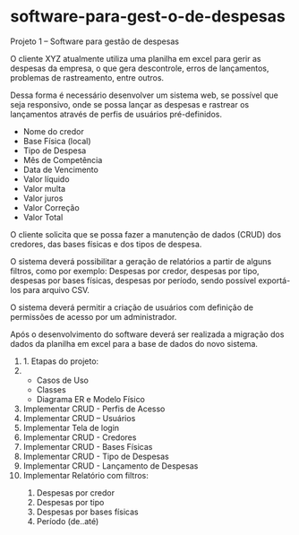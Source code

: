 # software-para-gest-o-de-despesas
Projeto 1 – Software para gestão de despesas

<p>O cliente XYZ atualmente utiliza uma planilha em excel para gerir as despesas da
empresa, o que gera descontrole, erros de lançamentos, problemas de
rastreamento, entre outros.</p>
<p>Dessa forma é necessário desenvolver um sistema web, se possível que seja
responsivo, onde se possa lançar as despesas e rastrear os lançamentos através
de perfis de usuários pré-definidos.</p>
<ul>
<li>Nome do credor</li>
<li>Base Física (local)</li>
<li>Tipo de Despesa</li>
<li>Mês de Competência</li>
<li>Data de Vencimento</li>
<li>Valor líquido</li>
<li>Valor multa</li>
<li>Valor juros</li>
<li>Valor Correção</li>
<li>Valor Total</li>
</ul>
<p>O cliente solicita que se possa fazer a manutenção de dados (CRUD) dos
credores, das bases físicas e dos tipos de despesa.</p>
<p>O sistema deverá possibilitar a geração de relatórios a partir de alguns filtros,
como por exemplo: Despesas por credor, despesas por tipo, despesas por bases
físicas, despesas por período, sendo possível exportá-los para arquivo CSV.</p>
<p>O sistema deverá permitir a criação de usuários com definição de permissões de
acesso por um administrador.</p>
<p>Após o desenvolvimento do software deverá ser realizada a migração dos dados
da planilha em excel para a base de dados do novo sistema.</p>

<ol><li>1. Etapas do projeto: <li>
<ul>
<li>Casos de Uso</li>
<li>Classes</li>
<li>Diagrama ER e Modelo Físico</li>
</ul>
  <li>Implementar CRUD - Perfis de Acesso</li>
  <li>Implementar CRUD – Usuários</li>
  <li>Implementar Tela de login</li>
  <li>Implementar CRUD - Credores</li>
  <li>Implementar CRUD - Bases Físicas</li>
  <li>Implementar CRUD - Tipo de Despesas</li>
  <li>Implementar CRUD - Lançamento de Despesas</li>
  <li>Implementar Relatório com filtros:</li>
  <ol>
    <li>Despesas por credor</li>
    <li>Despesas por tipo</li>
    <li>Despesas por bases físicas</li>
    <li>Período (de..até)</li>
  </ol>
</ol>
